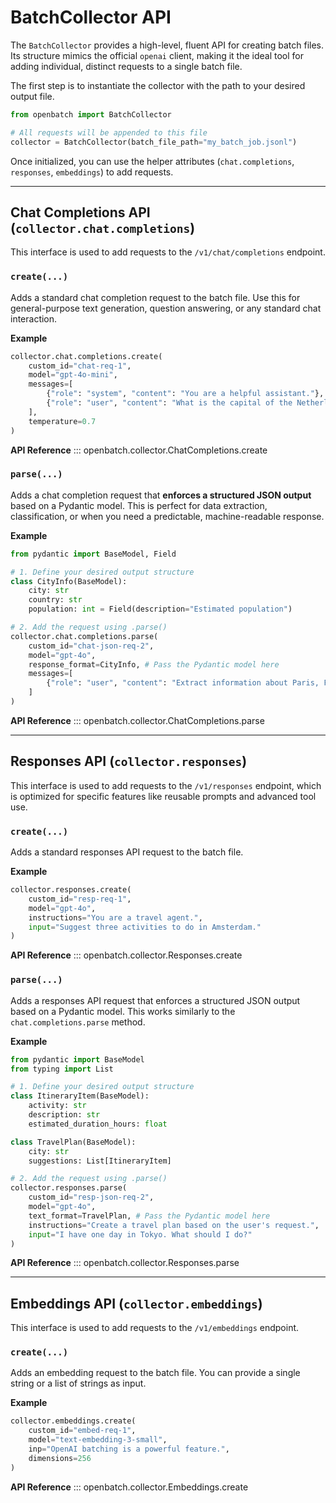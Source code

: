 # BatchCollector API

The `BatchCollector` provides a high-level, fluent API for creating batch files. Its structure mimics the official `openai` client, making it the ideal tool for adding individual, distinct requests to a single batch file.

The first step is to instantiate the collector with the path to your desired output file.

```python
from openbatch import BatchCollector

# All requests will be appended to this file
collector = BatchCollector(batch_file_path="my_batch_job.jsonl") 
```

Once initialized, you can use the helper attributes (`chat.completions`, `responses`, `embeddings`) to add requests.

-----

## Chat Completions API (`collector.chat.completions`)

This interface is used to add requests to the `/v1/chat/completions` endpoint.

### `create(...)`

Adds a standard chat completion request to the batch file. Use this for general-purpose text generation, question answering, or any standard chat interaction.

**Example**

```python
collector.chat.completions.create(
    custom_id="chat-req-1",
    model="gpt-4o-mini",
    messages=[
        {"role": "system", "content": "You are a helpful assistant."},
        {"role": "user", "content": "What is the capital of the Netherlands?"}
    ],
    temperature=0.7
)
```

**API Reference**
::: openbatch.collector.ChatCompletions.create

### `parse(...)`

Adds a chat completion request that **enforces a structured JSON output** based on a Pydantic model. This is perfect for data extraction, classification, or when you need a predictable, machine-readable response.

**Example**

```python
from pydantic import BaseModel, Field

# 1. Define your desired output structure
class CityInfo(BaseModel):
    city: str
    country: str
    population: int = Field(description="Estimated population")

# 2. Add the request using .parse()
collector.chat.completions.parse(
    custom_id="chat-json-req-2",
    model="gpt-4o",
    response_format=CityInfo, # Pass the Pydantic model here
    messages=[
        {"role": "user", "content": "Extract information about Paris, France."}
    ]
)
```

**API Reference**
::: openbatch.collector.ChatCompletions.parse

-----

## Responses API (`collector.responses`)

This interface is used to add requests to the `/v1/responses` endpoint, which is optimized for specific features like reusable prompts and advanced tool use.

### `create(...)`

Adds a standard responses API request to the batch file.

**Example**

```python
collector.responses.create(
    custom_id="resp-req-1",
    model="gpt-4o",
    instructions="You are a travel agent.",
    input="Suggest three activities to do in Amsterdam."
)
```

**API Reference**
::: openbatch.collector.Responses.create

### `parse(...)`

Adds a responses API request that enforces a structured JSON output based on a Pydantic model. This works similarly to the `chat.completions.parse` method.

**Example**

```python
from pydantic import BaseModel
from typing import List

# 1. Define your desired output structure
class ItineraryItem(BaseModel):
    activity: str
    description: str
    estimated_duration_hours: float

class TravelPlan(BaseModel):
    city: str
    suggestions: List[ItineraryItem]

# 2. Add the request using .parse()
collector.responses.parse(
    custom_id="resp-json-req-2",
    model="gpt-4o",
    text_format=TravelPlan, # Pass the Pydantic model here
    instructions="Create a travel plan based on the user's request.",
    input="I have one day in Tokyo. What should I do?"
)
```

**API Reference**
::: openbatch.collector.Responses.parse

-----

## Embeddings API (`collector.embeddings`)

This interface is used to add requests to the `/v1/embeddings` endpoint.

### `create(...)`

Adds an embedding request to the batch file. You can provide a single string or a list of strings as input.

**Example**

```python
collector.embeddings.create(
    custom_id="embed-req-1",
    model="text-embedding-3-small",
    inp="OpenAI batching is a powerful feature.",
    dimensions=256
)
```

**API Reference**
::: openbatch.collector.Embeddings.create